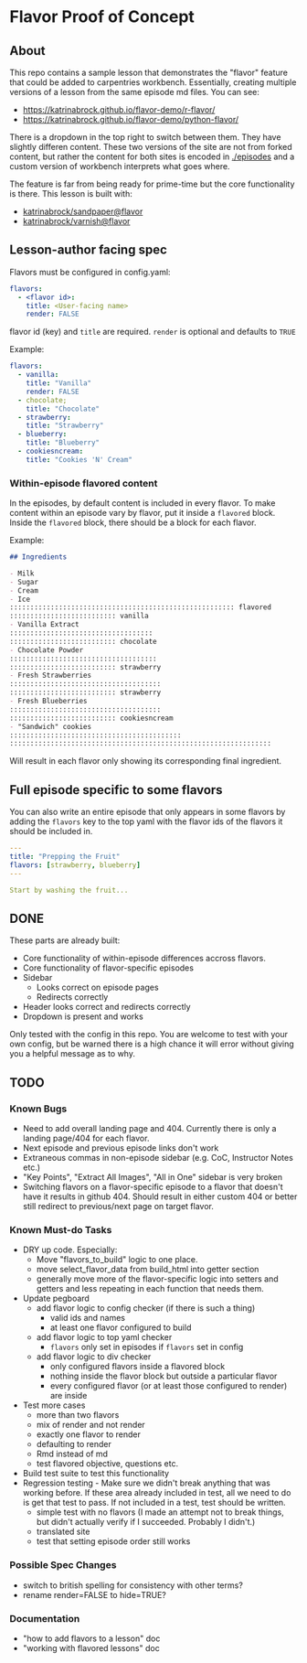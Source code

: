 # Flavor Proof of Concept

## About

This repo contains a sample lesson that demonstrates the "flavor" feature that could be added to carpentries workbench. Essentially, creating multiple versions of a lesson from the same episode md files. You can see:

- https://katrinabrock.github.io/flavor-demo/r-flavor/
- https://katrinabrock.github.io/flavor-demo/python-flavor/

There is a dropdown in the top right to switch between them. They have slightly differen content. These two versions of the site are not from forked content, but rather the content for both sites is encoded in [./episodes](./episodes) and a custom version of workbench interprets what goes where.

The feature is far from being ready for prime-time but the core functionality is there. This lesson is built with:

- [katrinabrock/sandpaper@flavor](https://github.com/katrinabrock/sandpaper/tree/flavors)
- [katrinabrock/varnish@flavor](https://github.com/katrinabrock/varnish/tree/flavors)

## Lesson-author facing spec

Flavors must be configured in config.yaml:

```yaml
flavors:
  - <flavor id>:
    title: <User-facing name>
    render: FALSE
```

flavor id (key) and `title` are required. `render` is optional and defaults to `TRUE`

Example:

```yaml
flavors:
  - vanilla:
    title: "Vanilla"
    render: FALSE
  - chocolate;
    title: "Chocolate"
  - strawberry:
    title: "Strawberry"
  - blueberry:
    title: "Blueberry"
  - cookiesncream:
    title: "Cookies 'N' Cream"
```

### Within-episode flavored content

In the episodes, by default content is included in every flavor. To make content within an episode vary by flavor, put it inside a `flavored` block. Inside the `flavored` block, there should be a block for each flavor.

Example:

```markdown
## Ingredients

- Milk
- Sugar
- Cream
- Ice
::::::::::::::::::::::::::::::::::::::::::::::::::::::: flavored
:::::::::::::::::::::::::: vanilla 
- Vanilla Extract
:::::::::::::::::::::::::::::::::::
:::::::::::::::::::::::::: chocolate
- Chocolate Powder
::::::::::::::::::::::::::::::::::::
:::::::::::::::::::::::::: strawberry
- Fresh Strawberries
:::::::::::::::::::::::::::::::::::::
:::::::::::::::::::::::::: strawberry
- Fresh Blueberries
:::::::::::::::::::::::::::::::::::::
:::::::::::::::::::::::::: cookiesncream
- "Sandwich" cookies
::::::::::::::::::::::::::::::::::::::::::
::::::::::::::::::::::::::::::::::::::::::::::::::::::::::::::::
```

Will result in each flavor only showing its corresponding final ingredient.

## Full episode specific to some flavors

You can also write an entire episode that only appears in some flavors by adding the `flavors` key to the top yaml with the flavor ids of the flavors it should be included in.


```yaml
---
title: "Prepping the Fruit"
flavors: [strawberry, blueberry] 
---

Start by washing the fruit...
```

## DONE

These parts are already built:
- Core functionality of within-episode differences accross flavors.
- Core functionality of flavor-specific episodes
- Sidebar
  - Looks correct on episode pages
  - Redirects correctly
- Header looks correct and redirects correctly
- Dropdown is present and works

Only tested with the config in this repo. You are welcome to test with your own config, but be warned there is a high chance it will error without giving you a helpful message as to why.

## TODO

### Known Bugs

- Need to add overall landing page and 404. Currently there is only a landing page/404 for each flavor.
- Next episode and previous episode links don't work
- Extraneous commas in non-episode sidebar (e.g. CoC, Instructor Notes etc.)
- "Key Points", "Extract All Images", "All in One" sidebar is very broken
- Switching flavors on a flavor-specific episode to a flavor that doesn't have it results in github 404. Should result in either custom 404 or better still redirect to previous/next page on target flavor.

### Known Must-do Tasks

- DRY up code. Especially:
  - Move "flavors_to_build" logic to one place.
  - move select_flavor_data from build_html into getter section
  - generally move more of the flavor-specific logic into setters and getters and less repeating in each function that needs them.
- Update pegboard
  - add flavor logic to config checker (if there is such a thing)
    - valid ids and names
    - at least one flavor configured to build
  - add flavor logic to top yaml checker
    - `flavors` only set in episodes if `flavors` set in config
  - add flavor logic to div checker
    - only configured flavors inside a flavored block
    - nothing inside the flavor block but outside a particular flavor
    - every configured flavor (or at least those configured to render) are inside 
- Test more cases
  - more than two flavors
  - mix of render and not render
  - exactly one flavor to render
  - defaulting to render
  - Rmd instead of md
  - test flavored objective, questions etc.
- Build test suite to test this functionality
- Regression testing - Make sure we didn't break anything that was working before. If these area already included in test, all we need to do is get that test to pass. If not included in a test, test should be written.
  - simple test with no flavors (I made an attempt not to break things, but didn't actually verify if I succeeded. Probably I didn't.)
  - translated site
  - test that setting episode order still works

### Possible Spec Changes

- switch to british spelling for consistency with other terms?
- rename render=FALSE to hide=TRUE?

### Documentation

- "how to add flavors to a lesson" doc
- "working with flavored lessons" doc
